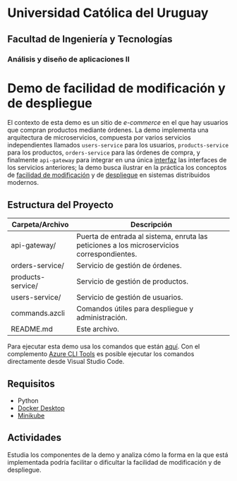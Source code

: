 # Universidad Católica del Uruguay

## Facultad de Ingeniería y Tecnologías

### Análisis y diseño de aplicaciones II

# Demo de facilidad de modificación y de despliegue

El contexto de esta demo es un sitio de *e-commerce* en el que hay usuarios que
compran productos mediante órdenes. La demo implementa una arquitectura de
microservicios, compuesta por varios servicios independientes llamados
`users-service` para los usuarios, `products-service` para los productos,
`orders-service` para las órdenes de compra, y finalmente `api-gateway` para
integrar en una única
[interfaz](https://github.com/ucudal/ANDIS_Conceptos/blob/main/4_Conceptos/4_Interfaz.md)
las interfaces de los servicios anteriores; la demo busca ilustrar en la
práctica los conceptos de [facilidad de
modificación](https://github.com/ucudal/ANDIS_Conceptos/blob/main/4_Conceptos/4_Facilidad_de_modificacion.md)
y de
[despliegue](https://github.com/ucudal/ANDIS_Conceptos/blob/main/4_Conceptos/4_Facilidad_de_despliegue.md)
en sistemas distribuidos modernos.

## Estructura del Proyecto

| Carpeta/Archivo      | Descripción                                      |
|----------------------|--------------------------------------------------|
| api-gateway/         | Puerta de entrada al sistema, enruta las peticiones a los microservicios correspondientes. |
| orders-service/      | Servicio de gestión de órdenes.                  |
| products-service/    | Servicio de gestión de productos.                |
| users-service/       | Servicio de gestión de usuarios.                 |
| commands.azcli       | Comandos útiles para despliegue y administración.|
| README.md            | Este archivo.                                    |

Para ejecutar esta demo usa los comandos que están [aquí](./commands.azcli). Con
el complemento [Azure CLI
Tools](https://marketplace.visualstudio.com/items?itemName=ms-vscode.azurecli)
es posible ejecutar los comandos directamente desde Visual Studio Code.

## Requisitos

- Python
- [Docker Desktop](https://docs.docker.com/desktop/)
- [Minikube](https://minikube.sigs.k8s.io/docs/start/)

## Actividades

Estudia los componentes de la demo y analiza cómo la forma en la que está
implementada podría facilitar o dificultar la facilidad de modificación y de despliegue.
